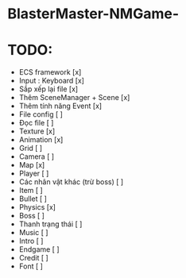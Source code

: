 # BlasterMaster-NMGame-

# TODO:
- ECS framework                 [x]
- Input : Keyboard              [x]
- Sắp xếp lại file              [x]
- Thêm SceneManager + Scene     [x]
- Thêm tính năng Event          [x]
- File config                   [ ]
- Đọc file                      [ ]
- Texture                       [x]
- Animation                     [x]
- Grid                          [ ]
- Camera                        [ ]
- Map                           [x]
- Player                        [ ]
- Các nhân vật khác (trừ boss)  [ ]
- Item                          [ ]
- Bullet                        [ ]
- Physics                       [x]
- Boss                          [ ]
- Thanh trạng thái              [ ]
- Music                         [ ]
- Intro                         [ ]
- Endgame                       [ ]
- Credit                        [ ]
- Font                          [ ]
